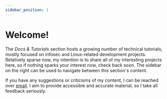 ```yaml
---
sidebar_position: 1
---
```


# Welcome!

The *Docs & Tutorials* section hosts a growing number of technical tutorials, mostly focused on infosec and Linux-related development projects. Relatively sparse now, my intention is to share all of my interesting projects here, so if nothing sparks your interest now, check back soon. The sidebar on the right can be used to navigate between this section's content.

If you have any suggestions or criticisms of my content, I can be reached over [email](mailto:contact@swlacy.com). I aim to provide accessible and accurate material, so I take all feedback seriously.